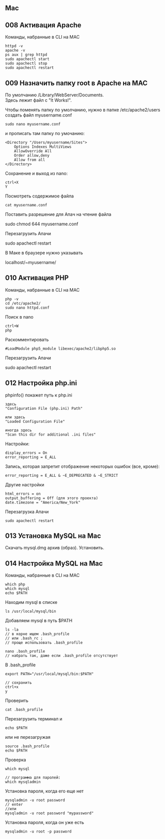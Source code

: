 ## Mac

## 008 Активация Apache 

Команды, набранные в CLI на MAC

    httpd -v
    apache -v
    ps aux | grep httpd
    sudo apachectl start
    sudo apachectl stop
    sudo apachectl restart

## 009 Назначить папку root в Apache на MAC

По умолчанию /Library/WebServer/Documents.  
Здесь лежит файл с "It Works!".

Чтобы поменять папку по умолчанию, нужно
в папке  /etc/apache2/users
создать файл myusername.conf 

    sudo nano myusername.conf

и прописать там папку по умочанию:

    <Directory "/Users/myusername/Sites">
        Options Indexes MultiViews
        AllowOverride All
        Order allow,deny
        Allow from all
    </Directory>

Сохранение и выход из nano:

    ctrl+X
    Y

Посмотреть содержимое файла 

    cat myusername.conf

Поставить разрешение для Апач на чтение файла

   sudo chmod 644 myusername.conf

Перезагрузить Апачи

   sudo apachectl restart

В Маке в браузере нужно указывать

   loсalhost/~myusername/

## 010 Активация PHP

Команды, набранные в CLI на MAC

    php -v
    cd /etc/apache2/
    sudo nano httpd.conf

Поиск в nano

    ctrl+W
    php

Раскомментировать

    #LoadModule php5_module libexec/apache2/libphp5.so

Перезагрузить Апачи

   sudo apachectl restart

## 012 Настройка php.ini

phpinfo() покажет путь к php.ini

    здесь
    "Configuration File (php.ini) Path"

    или здесь
    "Loaded Configuration File"

    иногда здесь
    "Scan this dir for additional .ini files"

Настройки:

    display_errors = On
    error_reporting = E_ALL

Запись, которая запретит отображение некоторых ошибок (все, кроме):

    error_reporting = E_ALL & ~E_DEPRECATED & ~E_STRICT 

Другие настройки

    html_errors = on
    output_buffering = Off (для этого проекта)
    date.timezone = "America/New_York"

Перезагрузка Апачи

    sudo apachectl restart

## 013 Установка MySQL на Mac

Скачать mysql.dmg архив (образ). Установить. 

## 014 Настройка MySQL на Mac

Команды, набранные в CLI на MAC 

    which php
    which mysql
    echo $PATH

Находим mysql в списке
    
    ls /usr/local/mysql/bin

Добавляем mysql в путь $PATH

    ls -la
    // в корне ищем .bash_profile
    // или .bash_rc ;
    // проще использовать .bash_profile
    
    nano .bash_profile
    // набрать так, даже если .bash_profile отсутствует

В .bash_profile

    export PATH="/usr/local/mysql/bin:$PATH"

    // сохранить
    ctrl+x
    y

Проверить
 
    cat .bash_profile

Перезагрузить терминал и 

    echo $PATH

или не перезагружая

    source .bash_profile
    echo $PATH

Проверка

    which mysql

    // программа для паролей:
    which mysqladmin

Установка пароля, когда его еще нет

    mysqladmin -u root password
    // enter
    //или
    mysqladmin -u root password "mypassword"

Установка пароля, когда он уже есть

    mysqladmin -u root -p password

